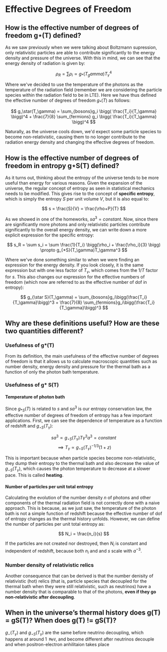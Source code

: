 # Effective Degrees of Freedom

## How is the effective number of degrees of freedom g⋆(T) defined?
As we saw previously when we were talking about Boltzmann supression, only relativistic particles are able to contribute significantly to the energy density and pressure of the universe. With this in mind, we can see that the energy density of radiation is given by:

$$
\rho_R = \sum \rho_i \propto g_*(T_gamma)T_\gamma^4
$$

Where we've decided to use the temperature of the photons as the temperature of the radiation field (remember we are considering the particle species within the radiation field to be in LTE). Here we have thus defined the effective number of degrees of freedom $g_*(T)$ as follows:

$$
g_\star(T_\gamma) = \sum_{bosons}g_i \bigg( \frac{T_i}{T_\gamma} \bigg)^4 + \frac{7}{8} \sum_{fermions} g_i \bigg( \frac{T_i}{T_\gamma} \bigg)^4
$$

Naturally, as the universe cools down, we'd expect some particle species to become non-relativistic, causing them to no longer contribute to the radiation energy density and changing the effective degrees of freedom.

## How is the effective number of degrees of freedom in entropy g⋆S(T) defined?
As it turns out, thinking about the entropy of the universe tends to be more useful than energy for various reasons. Given the expansion of the universe, the regular concept of entropy as seen in statistical mechanics needs to be modified. This gives rise to the concept of **specific entropy**, which is simply the entropy $S$ per unit volume $V$, but it is also equal to:

$$
s = \frac{S}{V} = \frac{\rho+P}{T}
$$

As we showed in one of the homeworks, $sa^3 = constant$. Now, since there are significantly more photons and only relativistic particles contribute significantly to the overall energy density, we can write down a more explicit expression for the specific entropy:

$$
s_R = \sum s_i = \sum \frac{1}{T_i} \bigg(\rho_i + \frac{\rho_i}{3} \bigg) \propto g_{*S}(T_\gamma)T_\gamma^3 
$$

Where we've done something similar to when we were finding an expression for the energy density. If you look closely, it is the same expression but with one less factor of $T_\gamma$, which comes from the $1/T$ factor for $s$. This also changes our expression for the effective numbers of freedom (which now are referred to as the effective number of dof in entropy):

$$
g_{\star S}(T_\gamma) = \sum_{bosons}g_i\bigg(\frac{T_i}{T_\gamma}\bigg)^3 + \frac{7}{8} \sum_{fermions}g_i\bigg(\frac{T_i}{T_\gamma}\bigg)^3
$$

## Why are these definitions useful? How are these two quantities different?
### Usefulness of g*(T)
From its definition, the main usefulness of the effective number of degrees of freedom is that it allows us to calculate macroscopic quantities such as number density, energy density and pressure for the thermal bath as a function of only the photon bath temperature. 

### Usefulness of g* S(T)
#### Temperature of photon bath
Since $g_{*S}(T)$ is related to $s$ and $sa^3$ is our entropy conservation law, the effective number of degrees of freedom of entropy has a few important applications. First, we can see the dependence of temperature as a function of redshift and $g_{\star S}(T_\gamma)$:

$$
sa^3 \propto g_{\star S}(T_\gamma)T\gamma^3a^3 = \textit{constant}
$$
$$
\implies T_\gamma \propto g_{\star S}(T_\gamma)^{-1/3}(1+z)
$$

This is important because when particle species become non-relativistic, they dump their entropy to the thermal bath and also decrease the value of $g_{\star S}(T_\gamma)$, which causes the photon temperature to decrease at a slower pace. This is called **heating**.

#### Number of particles per unit total entropy
Calculating the evolution of the number density $n$ of photons and other components of the thermal radiation field is not correctly done with a naive approach. This is because, as we just saw, the temperature of the photon bath is not a simple function of redshift because the effective number of dof of entropy changes as the thermal history unfolds. However, we can define the number of particles per unit total entropy as:

$$
N_i = \frac{n_i}{s}
$$

If the particles are not created nor destroyed, then $N_i$ is constant and independent of redshift, because both $n_i$ and and $s$ scale with $a^{-3}$. 

### Number density of relativistic relics
Another consequence that can be derived is that the number denisity of relativistic (hot) relics (that is, particle species that decoupled for the thermal bath when they were still relativistic, such as neutrinos) have a number density that is comparable to that of the photons, **even if they go non-relativistic after decoupling**.


## When in the universe’s thermal history does g(T) = gS(T)? When does g(T) != gS(T)?
$g_{\star}(T_\gamma)$ and $g_{\star S}(T_\gamma)$ are the same before neutrino decoupling, which happens at around $1 \texttt{ MeV}$, and become different after neutrinos decouple and when positron-electron anhilitaion takes place 